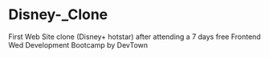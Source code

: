 # Disney-_Clone
First Web Site clone (Disney+ hotstar) after attending a 7 days free Frontend Wed Development Bootcamp by DevTown
